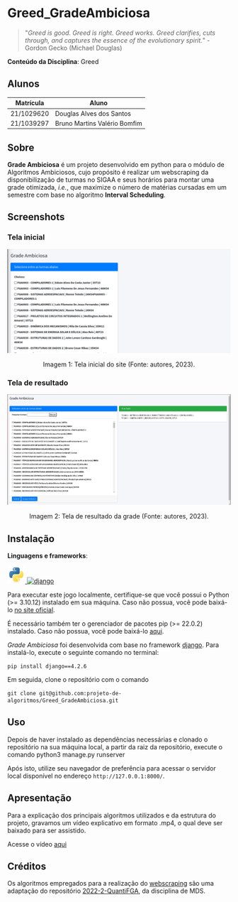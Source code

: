 # Greed_GradeAmbiciosa

>"*Greed is good. Greed is right. Greed works. Greed clarifies, cuts through, and captures the essence of the evolutionary spirit.*" - Gordon Gecko (Michael Douglas)

**Conteúdo da Disciplina**: Greed<br>

## Alunos
|Matrícula | Aluno |
| -- | -- |
| 21/1029620 | Douglas Alves dos Santos |
| 21/1039297 | Bruno Martins Valério Bomfim |

## Sobre 
**Grade Ambiciosa** é um projeto desenvolvido em python para o módulo de Algoritmos Ambiciosos, cujo propósito é realizar um webscraping da disponibilização de turmas no SIGAA e seus horários para montar uma grade otimizada, *i.e.*, que maximize o número de matérias cursadas em um semestre com base no algoritmo **Interval Scheduling**.

## Screenshots
### Tela inicial
![tela1](assets/tela1.png)

<p align="center">Imagem 1: Tela inicial do site (Fonte: autores, 2023).</p>

### Tela de resultado
![tela2](assets/tela2.jpg)

<p align="center">Imagem 2: Tela de resultado da grade (Fonte: autores, 2023).</p>

## Instalação 

**Linguagens e frameworks**: 
<p align="left">

<a href="https://www.python.org" target="_blank" rel="noreferrer"> <img src="https://raw.githubusercontent.com/devicons/devicon/master/icons/python/python-original.svg" alt="python" width="40" height="40"/> </a> <a href="https://www.djangoproject.com/" target="_blank" rel="noreferrer"> <img src="https://cdn.worldvectorlogo.com/logos/django.svg" alt="django" width="40" height="40"/> </a> 
</p>

Para executar este jogo localmente, certifique-se que você possui o Python (>= 3.10.12) instalado em sua máquina. Caso não possua, você pode baixá-lo [no site oficial](https://www.python.org/downloads/).

É necessário também ter o gerenciador de pacotes pip (>= 22.0.2) instalado. Caso não possua, você pode baixá-lo [aqui](https://pypi.org/project/pip/).

*Grade Ambiciosa* foi desenvolvida com base no framework [django](https://www.djangoproject.com/). Para instalá-lo, execute o seguinte comando no terminal:

    pip install django==4.2.6

Em seguida, clone o repositório com o comando

    git clone git@github.com:projeto-de-algoritmos/Greed_GradeAmbiciosa.git
## Uso 
Depois de haver instalado as dependências necessárias e clonado o repositório na sua máquina local, a partir da raiz da repositório, execute o comando
    python3 manage.py runserver

Após isto, utilize seu navegador de preferência para acessar o servidor local disponível no endereço `http://127.0.0.1:8000/`.


## Apresentação
Para a explicação dos principais algoritmos utilizados e da estrutura do projeto, gravamos um vídeo explicativo em formato .mp4, o qual deve ser baixado para ser assistido.

Acesse o vídeo [aqui](assets/apresentacao.mp4)

## Créditos
Os algoritmos empregados para a realização do [webscraping](webscraper.ipynb) são uma adaptação do repositório [2022-2-QuantiFGA](https://github.com/fga-eps-mds/2022-2-QuantiFGA), da disciplina de MDS.